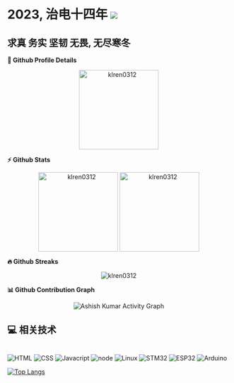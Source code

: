 # 2023, 治电十四年  <a href="https://profile-counter.glitch.me/klren0312/count.svg"><img src="https://profile-counter.glitch.me/klren0312/count.svg" /></a>

## 求真 务实 坚韧 无畏, 无尽寒冬

<summary><b>🔎 Github Profile Details</b></summary>
<p align="center"><img height="180em" src="https://github-profile-summary-cards.vercel.app/api/cards/profile-details?username=klren0312&theme=github_dark" alt="klren0312" align = "center"/></p>

  <summary><b>⚡ Github Stats</b></summary>
<p align="center"><img height="180em" src="https://github-readme-stats.vercel.app/api?username=klren0312&hide_border=true&count_private=true&show_icons=true&theme=radical" alt="klren0312" align = "center"/>
<img height="180em" src="https://github-readme-stats.vercel.app/api/top-langs?username=klren0312&show_icons=true&locale=en&layout=compact&hide_border=true&theme=radical" alt="klren0312" align = "center"/></p>

 <summary><b>🔥 Github Streaks</b></summary>
<p align="center"><img src="https://github-readme-streak-stats.herokuapp.com/?user=klren0312&theme=black-ice&hide_border=true&stroke=0000&background=0D1117&ring=e05397&fire=e05397&currStreakLabel=e05397" alt="klren0312" /></p>

<summary><b>📊 Github Contribution Graph</b></summary>
<p align="center"<a href="#"><img alt="Ashish Kumar Activity Graph" src="https://activity-graph.herokuapp.com/graph?username=klren0312&bg_color=0D1117&color=e05397&line=e05397&point=FFFFFF&hide_border=true&" /></a></p>


## :computer: 相关技术

<div style="display: inline_block"><br>
  <img alt="HTML" src="https://img.shields.io/badge/HTML5-E34F26?style=for-the-badge&logo=html5&logoColor=white">
  <img alt="CSS" src="https://img.shields.io/badge/CSS3-1572B6?style=for-the-badge&logo=css3&logoColor=white">
  <img alt="Javacript" src="https://img.shields.io/badge/JavaScript-323330?style=for-the-badge&logo=javascript&logoColor=F7DF1E">
  <img alt="node" src="https://img.shields.io/badge/Node.js-339933?style=for-the-badge&logo=nodedotjs&logoColor=white">
  <img alt="Linux" src="https://img.shields.io/badge/Linux-FCC624?style=for-the-badge&logo=linux&logoColor=black">
  <img alt="STM32" src="https://img.shields.io/badge/ESP32-00979D?style=for-the-badge&logo=espressif&logoColor=white">
  <img alt="ESP32" src="https://img.shields.io/badge/STM32-00979D?style=for-the-badge&logo=STMicroelectronics&logoColor=white">
  <img alt="Arduino" src="https://img.shields.io/badge/Arduino-00979D?style=for-the-badge&logo=Arduino&logoColor=white">
</div>

[![Top Langs](https://github-readme-stats.vercel.app/api/top-langs/?username=klren0312&layout=compact&hide=html,css)](https://github-readme-stats.vercel.app/api/top-langs/?username=klren0312&layout=compact&hide=html,css)
